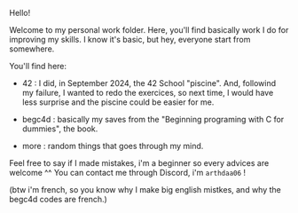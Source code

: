 
Hello!

Welcome to my personal work folder. Here, you'll find basically work I 
do for improving my skills. I know it's basic, but hey, everyone start from somewhere. 


You'll find here:

  - 42 : I did, in September 2024, the 42 School "piscine". And, followind my failure, I wanted to
  redo the exercices, so next time, I would have less surprise and the piscine could be easier for me.
  
  - begc4d : basically my saves from the "Beginning programing with C for dummies", the book.
  
  - more : random things that goes through my mind.


Feel free to say if I made  mistakes, i'm a beginner so every advices are welcome ^^ You can contact me through Discord, i'm `arthdaa06` !


(btw i'm french, so you know why I make big english mistkes, and why the begc4d codes are french.)
